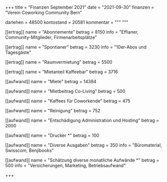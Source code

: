 +++
title = "Finanzen September 2021"
date = "2021-09-30"
finanzen = "Verein Coworking Community Bern"

darlehen = 48500
kontostand = 20581
kommentar = """
"""

[[ertrag]]
name = "Abonnemente"
betrag = 8150
info = "Effianer, Community-Mitglieder, Firmenarbeitsplätze"

[[ertrag]]
name = "Spontianer"
betrag = 3230
info = "10er-Abos und Tagesgäste"

[[ertrag]]
name = "Raumvermietung"
betrag = 5500

[[ertrag]]
name = "Mietanteil Kaffeebar"
betrag = 3716


[[aufwand]]
name = "Miete"
betrag = 14384

[[aufwand]]
name = "Mietbeitrag Co-Living"
betrag = 500

[[aufwand]]
name = "Kaffees für Coworkende"
betrag = 475

[[aufwand]]
name = "Reinigung"
betrag = 752

[[aufwand]]
name = "Entschädigung Administration und Hosting"
betrag = 2000

[[aufwand]]
name = "Drucker *"
betrag = 100

[[aufwand]]
name = "Diverse Ausgaben"
betrag = 350
info = "Büromaterial, Swisscom, Benjibooks"

[[aufwand]]
name = "Schätzung diverse monatliche Aufwände *"
betrag = 500
info = "Versicherungen, Marketing, Betriebsaufwand"

+++
